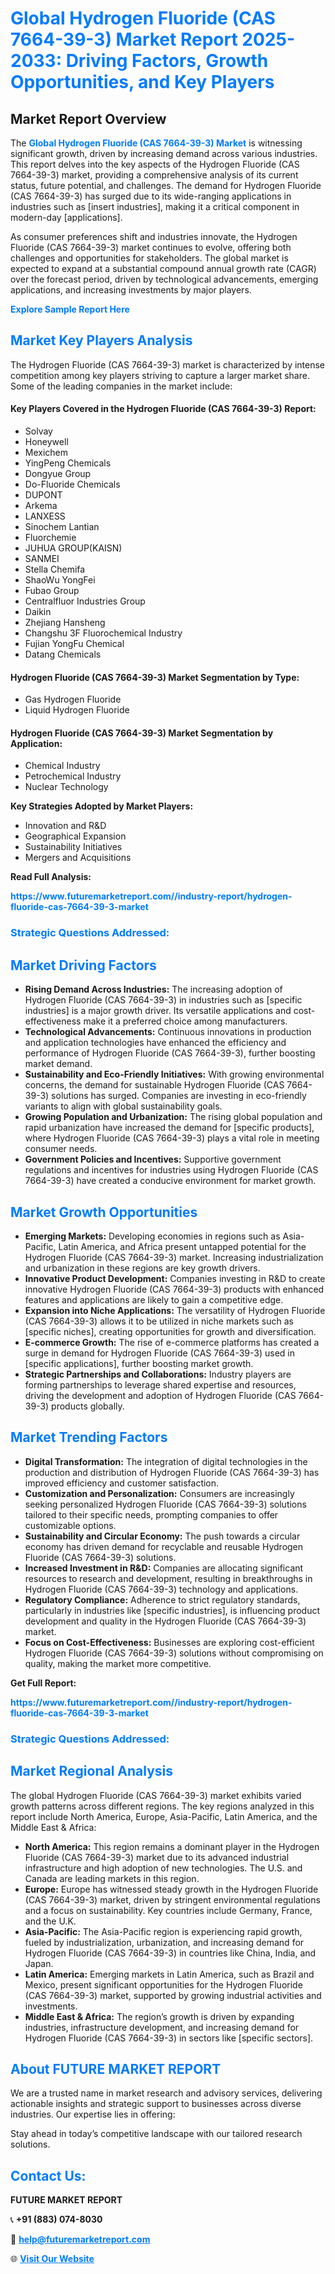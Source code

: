 <h1 style="color: #007BFF;">Global Hydrogen Fluoride (CAS 7664-39-3) Market Report 2025-2033: Driving Factors, Growth Opportunities, and Key Players</h1>

<section id="overview">
<h2>Market Report Overview</h2>
<p>The <a href="https://www.futuremarketreport.com//industry-report/hydrogen-fluoride-cas-7664-39-3-market" style="color: #007BFF; text-decoration: none;"><strong>Global Hydrogen Fluoride (CAS 7664-39-3) Market</strong></a> is witnessing significant growth, driven by increasing demand across various industries. This report delves into the key aspects of the Hydrogen Fluoride (CAS 7664-39-3) market, providing a comprehensive analysis of its current status, future potential, and challenges. The demand for Hydrogen Fluoride (CAS 7664-39-3) has surged due to its wide-ranging applications in industries such as [insert industries], making it a critical component in modern-day [applications].</p>
<p>As consumer preferences shift and industries innovate, the Hydrogen Fluoride (CAS 7664-39-3) market continues to evolve, offering both challenges and opportunities for stakeholders. The global market is expected to expand at a substantial compound annual growth rate (CAGR) over the forecast period, driven by technological advancements, emerging applications, and increasing investments by major players.</p>
</section>

<section id="overview">
<p><a href="https://www.futuremarketreport.com//request-sample/reportId=83836" style="color: #007BFF; text-decoration: none;"><strong>Explore Sample Report Here</strong></a></p>
</section>

<section id="key-players">
<h2 style="color: #007BFF;">Market Key Players Analysis</h2>
<p>The Hydrogen Fluoride (CAS 7664-39-3) market is characterized by intense competition among key players striving to capture a larger market share. Some of the leading companies in the market include:</p>
<h4>Key Players Covered in the Hydrogen Fluoride (CAS 7664-39-3) Report:</h4>
<ul><li>Solvay</li><li>Honeywell</li><li>Mexichem</li><li>YingPeng Chemicals</li><li>Dongyue Group</li><li>Do-Fluoride Chemicals</li><li>DUPONT</li><li>Arkema</li><li>LANXESS</li><li>Sinochem Lantian</li><li>Fluorchemie</li><li>JUHUA GROUP(KAISN)</li><li>SANMEI</li><li>Stella Chemifa</li><li>ShaoWu YongFei</li><li>Fubao Group</li><li>Centralfluor Industries Group</li><li>Daikin</li><li>Zhejiang Hansheng</li><li>Changshu 3F Fluorochemical Industry</li><li>Fujian YongFu Chemical</li><li>Datang Chemicals</li></ul>
<h4>Hydrogen Fluoride (CAS 7664-39-3) Market Segmentation by Type:</h4>
<ul><li>Gas Hydrogen Fluoride</li><li>Liquid Hydrogen Fluoride</li></ul>

<h4>Hydrogen Fluoride (CAS 7664-39-3) Market Segmentation by Application:</h4>
<ul><li>Chemical Industry</li><li>Petrochemical Industry</li><li>Nuclear Technology</li></ul>
<p><strong>Key Strategies Adopted by Market Players:</strong></p>
<ul>
<li>Innovation and R&D</li>
<li>Geographical Expansion</li>
<li>Sustainability Initiatives</li>
<li>Mergers and Acquisitions</li>
</ul>
</section>

<section>
<p><strong>Read Full Analysis: </strong></p><a href="https://www.futuremarketreport.com//industry-report/hydrogen-fluoride-cas-7664-39-3-market" style="color: #007BFF; text-decoration: none;"><strong>https://www.futuremarketreport.com//industry-report/hydrogen-fluoride-cas-7664-39-3-market</strong></a>
<h3 style="color: #007BFF;">Strategic Questions Addressed:</h3>
</section>

<section id="driving-factors">
<h2 style="color: #007BFF;">Market Driving Factors</h2>
<ul>
<li><strong>Rising Demand Across Industries:</strong> The increasing adoption of Hydrogen Fluoride (CAS 7664-39-3) in industries such as [specific industries] is a major growth driver. Its versatile applications and cost-effectiveness make it a preferred choice among manufacturers.</li>
<li><strong>Technological Advancements:</strong> Continuous innovations in production and application technologies have enhanced the efficiency and performance of Hydrogen Fluoride (CAS 7664-39-3), further boosting market demand.</li>
<li><strong>Sustainability and Eco-Friendly Initiatives:</strong> With growing environmental concerns, the demand for sustainable Hydrogen Fluoride (CAS 7664-39-3) solutions has surged. Companies are investing in eco-friendly variants to align with global sustainability goals.</li>
<li><strong>Growing Population and Urbanization:</strong> The rising global population and rapid urbanization have increased the demand for [specific products], where Hydrogen Fluoride (CAS 7664-39-3) plays a vital role in meeting consumer needs.</li>
<li><strong>Government Policies and Incentives:</strong> Supportive government regulations and incentives for industries using Hydrogen Fluoride (CAS 7664-39-3) have created a conducive environment for market growth.</li>
</ul>
</section>

<section id="growth-opportunities">
<h2 style="color: #007BFF;">Market Growth Opportunities</h2>
<ul>
<li><strong>Emerging Markets:</strong> Developing economies in regions such as Asia-Pacific, Latin America, and Africa present untapped potential for the Hydrogen Fluoride (CAS 7664-39-3) market. Increasing industrialization and urbanization in these regions are key growth drivers.</li>
<li><strong>Innovative Product Development:</strong> Companies investing in R&D to create innovative Hydrogen Fluoride (CAS 7664-39-3) products with enhanced features and applications are likely to gain a competitive edge.</li>
<li><strong>Expansion into Niche Applications:</strong> The versatility of Hydrogen Fluoride (CAS 7664-39-3) allows it to be utilized in niche markets such as [specific niches], creating opportunities for growth and diversification.</li>
<li><strong>E-commerce Growth:</strong> The rise of e-commerce platforms has created a surge in demand for Hydrogen Fluoride (CAS 7664-39-3) used in [specific applications], further boosting market growth.</li>
<li><strong>Strategic Partnerships and Collaborations:</strong> Industry players are forming partnerships to leverage shared expertise and resources, driving the development and adoption of Hydrogen Fluoride (CAS 7664-39-3) products globally.</li>
</ul>
</section>

<section id="trending-factors">
<h2 style="color: #007BFF;">Market Trending Factors</h2>
<ul>
<li><strong>Digital Transformation:</strong> The integration of digital technologies in the production and distribution of Hydrogen Fluoride (CAS 7664-39-3) has improved efficiency and customer satisfaction.</li>
<li><strong>Customization and Personalization:</strong> Consumers are increasingly seeking personalized Hydrogen Fluoride (CAS 7664-39-3) solutions tailored to their specific needs, prompting companies to offer customizable options.</li>
<li><strong>Sustainability and Circular Economy:</strong> The push towards a circular economy has driven demand for recyclable and reusable Hydrogen Fluoride (CAS 7664-39-3) solutions.</li>
<li><strong>Increased Investment in R&D:</strong> Companies are allocating significant resources to research and development, resulting in breakthroughs in Hydrogen Fluoride (CAS 7664-39-3) technology and applications.</li>
<li><strong>Regulatory Compliance:</strong> Adherence to strict regulatory standards, particularly in industries like [specific industries], is influencing product development and quality in the Hydrogen Fluoride (CAS 7664-39-3) market.</li>
<li><strong>Focus on Cost-Effectiveness:</strong> Businesses are exploring cost-efficient Hydrogen Fluoride (CAS 7664-39-3) solutions without compromising on quality, making the market more competitive.</li>
</ul>
</section>

<section>
<p><strong>Get Full Report: </strong></p><a href="https://www.futuremarketreport.com//industry-report/hydrogen-fluoride-cas-7664-39-3-market" style="color: #007BFF; text-decoration: none;"><strong>https://www.futuremarketreport.com//industry-report/hydrogen-fluoride-cas-7664-39-3-market</strong></a>
<h3 style="color: #007BFF;">Strategic Questions Addressed:</h3>
</section>


<section id="regional-analysis">
<h2 style="color: #007BFF;">Market Regional Analysis</h2>
<p>The global Hydrogen Fluoride (CAS 7664-39-3) market exhibits varied growth patterns across different regions. The key regions analyzed in this report include North America, Europe, Asia-Pacific, Latin America, and the Middle East & Africa:</p>
<ul>
<li><strong>North America:</strong> This region remains a dominant player in the Hydrogen Fluoride (CAS 7664-39-3) market due to its advanced industrial infrastructure and high adoption of new technologies. The U.S. and Canada are leading markets in this region.</li>
<li><strong>Europe:</strong> Europe has witnessed steady growth in the Hydrogen Fluoride (CAS 7664-39-3) market, driven by stringent environmental regulations and a focus on sustainability. Key countries include Germany, France, and the U.K.</li>
<li><strong>Asia-Pacific:</strong> The Asia-Pacific region is experiencing rapid growth, fueled by industrialization, urbanization, and increasing demand for Hydrogen Fluoride (CAS 7664-39-3) in countries like China, India, and Japan.</li>
<li><strong>Latin America:</strong> Emerging markets in Latin America, such as Brazil and Mexico, present significant opportunities for the Hydrogen Fluoride (CAS 7664-39-3) market, supported by growing industrial activities and investments.</li>
<li><strong>Middle East & Africa:</strong> The region’s growth is driven by expanding industries, infrastructure development, and increasing demand for Hydrogen Fluoride (CAS 7664-39-3) in sectors like [specific sectors].</li>
</ul>
</section>

<footer>
<h2 style="color: #007BFF;">About FUTURE MARKET REPORT</h2>
<p>We are a trusted name in market research and advisory services, delivering actionable insights and strategic support to businesses across diverse industries. Our expertise lies in offering:</p>

<p>Stay ahead in today’s competitive landscape with our tailored research solutions.</p>

<h2 style="color: #007BFF;">Contact Us:</h2>
<p><strong>FUTURE MARKET REPORT</strong></p>
<p>📞 <strong>+91 (883) 074-8030</strong></p>
<p>📧 <strong><a href="mailto:help@futuremarketreport.com" style="color: #007BFF;">help@futuremarketreport.com</a></strong></p>
<p>🌐 <strong><a href="https://www.futuremarketreport.com/" style="color: #007BFF;">Visit Our Website</a></strong></p>
</footer>